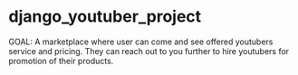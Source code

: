 # django_youtuber_project

GOAL:
A marketplace where user can come and see
offered youtubers service and pricing.
They can reach out to you further to hire
youtubers for promotion of their products.
